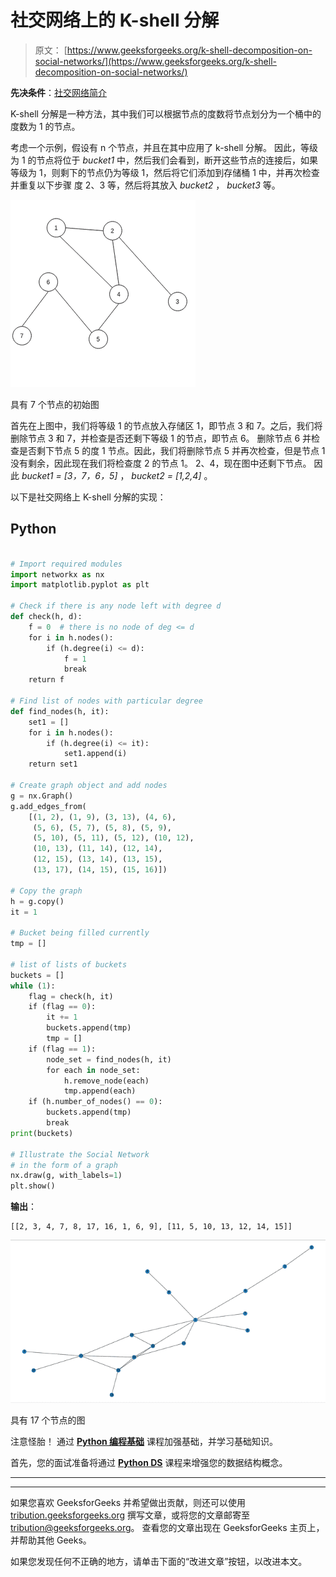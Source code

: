 # 社交网络上的 K-shell 分解

> 原文： [https://www.geeksforgeeks.org/k-shell-decomposition-on-social-networks/](https://www.geeksforgeeks.org/k-shell-decomposition-on-social-networks/)

**先决条件**：[社交网络简介](https://www.geeksforgeeks.org/introduction-to-social-networks-using-networkx-in-python/)

K-shell 分解是一种方法，其中我们可以根据节点的度数将节点划分为一个桶中的度数为 1 的节点。

考虑一个示例，假设有 n 个节点，并且在其中应用了 k-shell 分解。 因此，等级为 1 的节点将位于 *bucket1* 中，然后我们会看到，断开这些节点的连接后，如果等级为 1，则剩下的节点仍为等级 1，然后将它们添加到存储桶 1 中，并再次检查并重复以下步骤 度 2、3 等，然后将其放入 *bucket2* ， *bucket3* 等。

![](img/35d57fea620e2dcbbd77864bcaa4952c.png)

具有 7 个节点的初始图

首先在上图中，我们将等级 1 的节点放入存储区 1，即节点 3 和 7。之后，我们将删除节点 3 和 7，并检查是否还剩下等级 1 的节点，即节点 6。 删除节点 6 并检查是否剩下节点 5 的度 1 节点。因此，我们将删除节点 5 并再次检查，但是节点 1 没有剩余，因此现在我们将检查度 2 的节点 1。 2、4，现在图中还剩下节点。 因此 *bucket1 = [3，7，6，5]* ， *bucket2 = [1,2,4]* 。

以下是社交网络上 K-shell 分解的实现：

## Python

```py

# Import required modules 
import networkx as nx 
import matplotlib.pyplot as plt 

# Check if there is any node left with degree d 
def check(h, d): 
    f = 0  # there is no node of deg <= d 
    for i in h.nodes(): 
        if (h.degree(i) <= d): 
            f = 1
            break
    return f 

# Find list of nodes with particular degree 
def find_nodes(h, it): 
    set1 = [] 
    for i in h.nodes(): 
        if (h.degree(i) <= it): 
            set1.append(i) 
    return set1 

# Create graph object and add nodes 
g = nx.Graph() 
g.add_edges_from( 
    [(1, 2), (1, 9), (3, 13), (4, 6), 
     (5, 6), (5, 7), (5, 8), (5, 9),  
     (5, 10), (5, 11), (5, 12), (10, 12),  
     (10, 13), (11, 14), (12, 14),  
     (12, 15), (13, 14), (13, 15),  
     (13, 17), (14, 15), (15, 16)]) 

# Copy the graph 
h = g.copy() 
it = 1

# Bucket being filled currently 
tmp = [] 

# list of lists of buckets 
buckets = [] 
while (1): 
    flag = check(h, it) 
    if (flag == 0): 
        it += 1
        buckets.append(tmp) 
        tmp = [] 
    if (flag == 1): 
        node_set = find_nodes(h, it) 
        for each in node_set: 
            h.remove_node(each) 
            tmp.append(each) 
    if (h.number_of_nodes() == 0): 
        buckets.append(tmp) 
        break
print(buckets) 

# Illustrate the Social Network  
# in the form of a graph 
nx.draw(g, with_labels=1) 
plt.show() 

```

**输出**：

```
[[2, 3, 4, 7, 8, 17, 16, 1, 6, 9], [11, 5, 10, 13, 12, 14, 15]]

```

![](img/73f79e7627e7d8adddfba04808330d8b.png)

具有 17 个节点的图

注意怪胎！ 通过 [**Python 编程基础**](https://practice.geeksforgeeks.org/courses/Python-Foundation?utm_source=geeksforgeeks&utm_medium=article&utm_campaign=GFG_Article_Bottom_Python_Foundation) 课程加强基础，并学习基础知识。

首先，您的面试准备将通过 [**Python DS**](https://practice.geeksforgeeks.org/courses/Data-Structures-With-Python?utm_source=geeksforgeeks&utm_medium=article&utm_campaign=GFG_Article_Bottom_Python_DS) 课程来增强您的数据结构概念。

* * *

* * *

如果您喜欢 GeeksforGeeks 并希望做出贡献，则还可以使用 [tribution.geeksforgeeks.org](https://contribute.geeksforgeeks.org/) 撰写文章，或将您的文章邮寄至 tribution@geeksforgeeks.org。 查看您的文章出现在 GeeksforGeeks 主页上，并帮助其他 Geeks。

如果您发现任何不正确的地方，请单击下面的“改进文章”按钮，以改进本文。